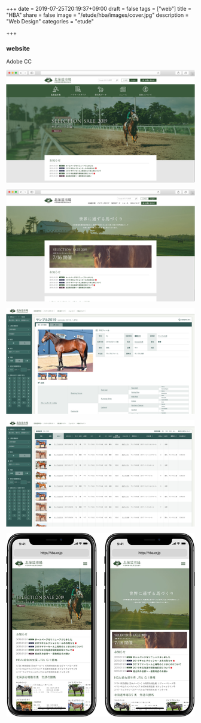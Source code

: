 +++
date = 2019-07-25T20:19:37+09:00
draft = false
tags = ["web"]
title = "HBA"
share = false
image = "/etude/hba/images/cover.jpg"
description = "Web Design"
categories = "etude"

+++

### website

Adobe CC

![](images/cover.jpg)

![](images/hba_00.jpg)

![](images/hba_01.jpg)

![](images/hba_02.jpg)

![](images/hba_03.jpg)

